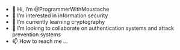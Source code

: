 - 👋 Hi, I’m @ProgrammerWithMoustache
- 👀 I’m interested in information security
- 🌱 I’m currently learning cryptography
- 💞️ I’m looking to collaborate on authentication systems and attack prevention systems
- 📫 How to reach me ...

